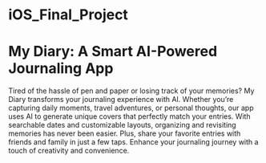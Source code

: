 # iOS_Final_Project

# My Diary: A Smart AI-Powered Journaling App

Tired of the hassle of pen and paper or losing track of your memories? My Diary transforms your journaling experience with AI. Whether you’re capturing daily moments, travel adventures, or personal thoughts, our app uses AI to generate unique covers that perfectly match your entries. With searchable dates and customizable layouts, organizing and revisiting memories has never been easier. Plus, share your favorite entries with friends and family in just a few taps. Enhance your journaling journey with a touch of creativity and convenience.

